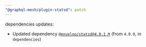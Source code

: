 ```yaml
---
"@graphql-mesh/plugin-statsd": patch
---
```

dependencies updates:
  - Updated dependency [`@envelop/statsd@4.0.1` ↗︎](https://www.npmjs.com/package/@envelop/statsd/v/4.0.1) (from `4.0.0`, in `dependencies`)
